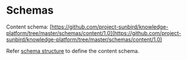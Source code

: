 # Schemas

Content schema: [https://github.com/project-sunbird/knowledge-platform/tree/master/schemas/content/1.0](https://github.com/project-sunbird/knowledge-platform/tree/master/schemas/content/1.0)

Refer [schema structure](broken-reference) to define the content schema.
